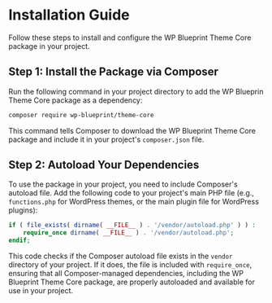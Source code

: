 # Installation Guide

Follow these steps to install and configure the WP Blueprint Theme Core package in your project.

## Step 1: Install the Package via Composer

Run the following command in your project directory to add the WP Blueprin Theme Core package as a dependency:

```bash
composer require wp-blueprint/theme-core
```

This command tells Composer to download the WP Blueprint Theme Core package and include it in your project's `composer.json` file.

## Step 2: Autoload Your Dependencies

To use the package in your project, you need to include Composer's autoload file. Add the following code to your project's main PHP file (e.g., `functions.php` for WordPress themes, or the main plugin file for WordPress plugins):

```php
if ( file_exists( dirname( __FILE__ ) . '/vendor/autoload.php' ) ) :
    require_once dirname( __FILE__ ) . '/vendor/autoload.php';
endif;
```

This code checks if the Composer autoload file exists in the `vendor` directory of your project. If it does, the file is included with `require_once`, ensuring that all Composer-managed dependencies, including the WP Blueprint Theme Core package, are properly autoloaded and available for use in your project.
